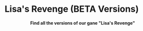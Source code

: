 <h1 align="certer"> Lisa's Revenge (BETA Versions) </h1>
<h4 align= "center"> Find all the versions of our gane "Lisa's Revenge" </h4>
